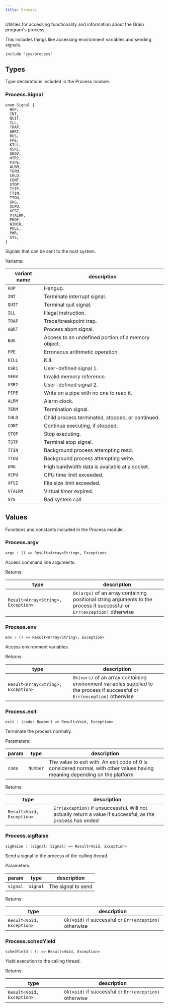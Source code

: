```yaml
---
title: Process
---
```


Utilities for accessing functionality and information about the Grain program's process.

This includes things like accessing environment variables and sending signals.

```grain
include "sys/process"
```

## Types

Type declarations included in the Process module.

### Process.**Signal**

```grain
enum Signal {
  HUP,
  INT,
  QUIT,
  ILL,
  TRAP,
  ABRT,
  BUS,
  FPE,
  KILL,
  USR1,
  SEGV,
  USR2,
  PIPE,
  ALRM,
  TERM,
  CHLD,
  CONT,
  STOP,
  TSTP,
  TTIN,
  TTOU,
  URG,
  XCPU,
  XFSZ,
  VTALRM,
  PROF,
  WINCH,
  POLL,
  PWR,
  SYS,
}
```

Signals that can be sent to the host system.

Variants:

|variant name|description|
|------------|-----------|
|`HUP`|Hangup.|
|`INT`|Terminate interrupt signal.|
|`QUIT`|Terminal quit signal.|
|`ILL`|Illegal instruction.|
|`TRAP`|Trace/breakpoint trap.|
|`ABRT`|Process abort signal.|
|`BUS`|Access to an undefined portion of a memory object.|
|`FPE`|Erroneous arithmetic operation.|
|`KILL`|Kill.|
|`USR1`|User-defined signal 1.|
|`SEGV`|Invalid memory reference.|
|`USR2`|User-defined signal 2.|
|`PIPE`|Write on a pipe with no one to read it.|
|`ALRM`|Alarm clock.|
|`TERM`|Termination signal.|
|`CHLD`|Child process terminated, stopped, or continued.|
|`CONT`|Continue executing, if stopped.|
|`STOP`|Stop executing.|
|`TSTP`|Terminal stop signal.|
|`TTIN`|Background process attempting read.|
|`TTOU`|Background process attempting write.|
|`URG`|High bandwidth data is available at a socket.|
|`XCPU`|CPU time limit exceeded.|
|`XFSZ`|File size limit exceeded.|
|`VTALRM`|Virtual timer expired.|
|`SYS`|Bad system call.|

## Values

Functions and constants included in the Process module.

### Process.**argv**

```grain
argv : () => Result<Array<String>, Exception>
```

Access command line arguments.

Returns:

|type|description|
|----|-----------|
|`Result<Array<String>, Exception>`|`Ok(args)` of an array containing positional string arguments to the process if successful or `Err(exception)` otherwise|

### Process.**env**

```grain
env : () => Result<Array<String>, Exception>
```

Access environment variables.

Returns:

|type|description|
|----|-----------|
|`Result<Array<String>, Exception>`|`Ok(vars)` of an array containing environment variables supplied to the process if successful or `Err(exception)` otherwise|

### Process.**exit**

```grain
exit : (code: Number) => Result<Void, Exception>
```

Terminate the process normally.

Parameters:

|param|type|description|
|-----|----|-----------|
|`code`|`Number`|The value to exit with. An exit code of 0 is considered normal, with other values having meaning depending on the platform|

Returns:

|type|description|
|----|-----------|
|`Result<Void, Exception>`|`Err(exception)` if unsuccessful. Will not actually return a value if successful, as the process has ended|

### Process.**sigRaise**

```grain
sigRaise : (signal: Signal) => Result<Void, Exception>
```

Send a signal to the process of the calling thread.

Parameters:

|param|type|description|
|-----|----|-----------|
|`signal`|`Signal`|The signal to send|

Returns:

|type|description|
|----|-----------|
|`Result<Void, Exception>`|`Ok(void)` if successful or `Err(exception)` otherwise|

### Process.**schedYield**

```grain
schedYield : () => Result<Void, Exception>
```

Yield execution to the calling thread.

Returns:

|type|description|
|----|-----------|
|`Result<Void, Exception>`|`Ok(void)` if successful or `Err(exception)` otherwise|

